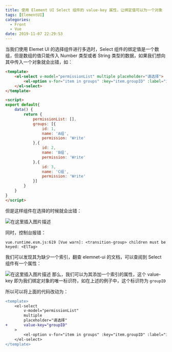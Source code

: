 ```yaml
---
title: 使用 Element UI Select 组件的 value-key 属性，让绑定值可以为一个对象
tags: [ElementUI]
categories:
  - Front
  - Vue
date: 2019-11-07 22:29:53
---
```

当我们使用 Elemet UI 的选择组件进行多选时，Select 组件的绑定值是一个数组，但是数组的值只能传入 Number 类型或者 String 类型的数据，如果我们想向其中传入一个对象就会出错，如：

```html
<template>
	<el-select v-model="permissionList" multiple placeholder="请选择">
		<el-option v-for="item in groups" :key="item.groupID" :label="item.name" :value="item" />
	</el-select>
</template>

<script>
export default{
	data() {
		return {
			permissionList: [],
			groups: [{
				id: 1,
				name: 'A组',
				permission: 'Write'
			},{
				id: 2,
				name: 'B组',
				permission: 'Write'
			},{
				id: 3,
				name: 'C组',
				permission: 'Write'
			}]
		}
	}
}
</script>
```

但是这样组件在选择的时候就会出错：

![在这里插入图片描述](https://img-blog.csdnimg.cn/2019110712074016.png)

同时，控制台报错：

```
vue.runtime.esm.js:619 [Vue warn]: <transition-group> children must be keyed: <ElTag>
```

我们可以发现其为缺少一个索引，翻查 elemnet-ui 的文档，可以查阅到 Select 组件有一个属性：

![在这里插入图片描述](https://img-blog.csdnimg.cn/20191107121013628.png)
那么，我们可以为其添加一个索引的属性，这个 value-key 即为我们绑定对象的唯一标识符，如在上述的例子中，这个标识符为 `groupID`

所以可以将上面的代码改动为：

```diff
<template>
	<el-select 
		v-model="permissionList" 
		multiple 
		placeholder="请选择"
+		value-key="groupID"
	>
		<el-option v-for="item in groups" :key="item.groupID" :label="item.name" :value="item" />
	</el-select>
</template>
```